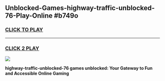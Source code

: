 
## Unblocked-Games-highway-traffic-unblocked-76-Play-Online #b749o
<h3>
<a href="https://news.freeplayer.one?title=highway-traffic-unblocked-76&ref=3">CLICK TO PLAY</a></h3>
<hr>

<h3>
<a href="https://news.freeplayer.one?title=highway-traffic-unblocked-76&ref=3">CLICK 2 PLAY</a>
  
</h3>

<a href="https://news.freeplayer.one?title=highway-traffic-unblocked-76&ref=3"><img src="https://clearcache.store/games.png"></a>


**highway-traffic-unblocked-76 games unblocked: Your Gateway to Fun and Accessible Online Gaming**
